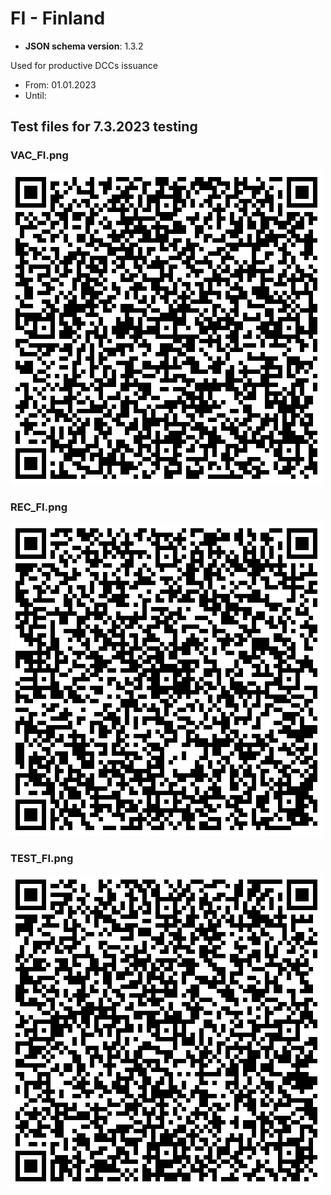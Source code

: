 # FI - Finland

* **JSON schema version**: 1.3.2

Used for productive DCCs issuance
* From: 01.01.2023
* Until:

## Test files for 7.3.2023 testing

### VAC_FI.png

![VAC_FI.png](VAC_FI.png)

### REC_FI.png

![REC_FI.png](REC_FI.png)

### TEST_FI.png

![TEST_FI.png](TEST_FI.png)
